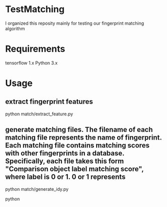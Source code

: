 # TestMatching
I organized this reposity mainly for testing our fingerprint matching algorithm

# Requirements 
tensorflow 1.x
Python 3.x

# Usage
## extract fingerprint features
python match/extract_feature.py

## generate matching files. The filename of each matching file represents the name of fingerprint. Each matching file contains matching scores with other fingerprints in a database. Specifically, each file takes this form "Comparison object    label     matching score", where label is 0 or 1. 0 or 1 represents 

python match/generate_idy.py 

python
